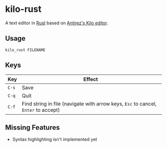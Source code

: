 # kilo-rust
A text editor in [Rust](https://www.rust-lang.org/) based on [Antirez's Kilo editor](https://github.com/antirez/kilo).

## Usage
`kilo_rust FILENAME`

## Keys

Key|Effect
-----|----
`C-s`|Save
`C-q`|Quit
`C-f`|Find string in file (navigate with arrow keys, `Esc` to cancel, `Enter` to accept)

## Missing Features

* Syntax highlighting isn't implemented yet
